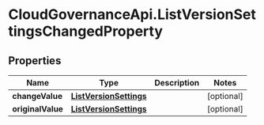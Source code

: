 # CloudGovernanceApi.ListVersionSettingsChangedProperty

## Properties

Name | Type | Description | Notes
------------ | ------------- | ------------- | -------------
**changeValue** | [**ListVersionSettings**](ListVersionSettings.md) |  | [optional] 
**originalValue** | [**ListVersionSettings**](ListVersionSettings.md) |  | [optional] 


